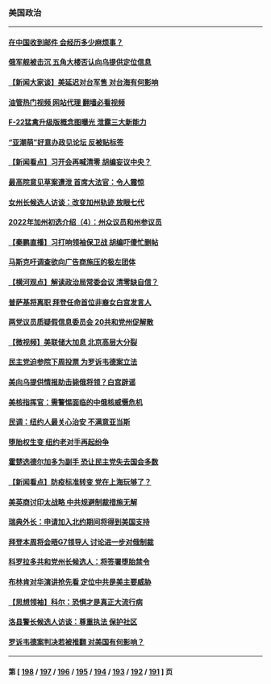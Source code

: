 ### 美国政治
---
#### [在中国收到邮件 会经历多少麻烦事？](../../pages/ncid1078159/n13728922.md?05070445) 
#### [俄军舰被击沉 五角大楼否认向乌提供定位信息](../../pages/ncid1078159/n13728849.md?05070445) 
#### [【新闻大家谈】美延迟对台军售 对台海有何影响](../../pages/ncid1078159/n13728740.md?05070445) 
#### [油管热门视频 网站代理 翻墙必看视频](http://209.222.30.114:81/youtube.html?05070445)
#### [F-22猛禽升级版概念图曝光 泄露三大新能力](../../pages/ncid1078159/n13728206.md?05070445) 
#### [“亚潮萌”好意办政见论坛 反被贴标签](../../pages/ncid1078159/n13728437.md?05070445) 
#### [【新闻看点】习开会再喊清零 胡编妄议中央？](../../pages/ncid1078159/n13728063.md?05070445) 
#### [最高院意见草案遭泄 首席大法官：令人震惊](../../pages/ncid1078159/n13728266.md?05070445) 
#### [女州长候选人访谈：改变加州轨迹 放眼七代](../../pages/ncid1078159/n13728290.md?05070445) 
#### [2022年加州初选介绍（4）：州众议员和州参议员](../../pages/ncid1078159/n13728283.md?05070445) 
#### [【秦鹏直播】习打响领袖保卫战 胡编吓傻忙删帖](../../pages/ncid1078159/n13728243.md?05070445) 
#### [马斯克吁调查欲向广告商施压的极左团体](../../pages/ncid1078159/n13728189.md?05070445) 
#### [【横河观点】解读政治局常委会议 清零缺自信？](../../pages/ncid1078159/n13728250.md?05070445) 
#### [普萨基将离职 拜登任命首位非裔女白宫发言人](../../pages/ncid1078159/n13728137.md?05070445) 
#### [两党议员质疑假信息委员会 20共和党州促解散](../../pages/ncid1078159/n13728037.md?05070445) 
#### [【微视频】美联储大加息 北京高层大分裂](../../pages/ncid1078159/n13727958.md?05070445) 
#### [民主党迫参院下周投票 为罗诉韦德案立法](../../pages/ncid1078159/n13728056.md?05070445) 
#### [美向乌提供情报助击毙俄将领？白宫辟谣](../../pages/ncid1078159/n13728069.md?05070445) 
#### [美核指挥官：需警惕面临的中俄核威慑危机](../../pages/ncid1078159/n13727989.md?05070445) 
#### [民调：纽约人最关心治安 不满意亚当斯](../../pages/ncid1078159/n13727583.md?05070445) 
#### [堕胎权生变 纽约老对手再起纷争](../../pages/ncid1078159/n13727540.md?05070445) 
#### [霍楚选德尔加多为副手 恐让民主党失去国会多数](../../pages/ncid1078159/n13727554.md?05070445) 
#### [【新闻看点】防疫标准转变 党在上海玩够了？](../../pages/ncid1078159/n13727183.md?05070445) 
#### [美英商讨印太战略 中共规避制裁措施无解](../../pages/ncid1078159/n13727536.md?05070445) 
#### [瑞典外长：申请加入北约期间将得到美国支持](../../pages/ncid1078159/n13727517.md?05070445) 
#### [拜登本周将会晤G7领导人 讨论进一步对俄制裁](../../pages/ncid1078159/n13727495.md?05070445) 
#### [科罗拉多共和党州长候选人：将签署堕胎禁令](../../pages/ncid1078159/n13727324.md?05070445) 
#### [布林肯对华演讲抢先看 定位中共是美主要威胁](../../pages/ncid1078159/n13727292.md?05070445) 
#### [【思想领袖】科尔：恐惧才是真正大流行病](../../pages/ncid1078159/n13723614.md?05070445) 
#### [洛县警长候选人访谈：尊重执法 保护社区](../../pages/ncid1078159/n13727400.md?05070445) 
#### [罗诉韦德案判决若被推翻 对美国有何影响？](../../pages/ncid1078159/n13727219.md?05070445) 

---
#### 第 [ [198](./198.md?05070445) / [197](./197.md?05070445) / [196](./196.md?05070445) / [195](./195.md?05070445) / [194](./194.md?05070445) / [193](./193.md?05070445) / [192](./192.md?05070445) / [191](./191.md?05070445) ] 页
